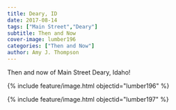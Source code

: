 ```yaml
---
title: Deary, ID
date: 2017-08-14
tags: ["Main Street","Deary"]
subtitle: Then and Now
cover-image: lumber196
categories: ["Then and Now"]
author: Amy J. Thompson
---
```


Then and now of Main Street Deary, Idaho!

{% include feature/image.html objectid="lumber196" %}

{% include feature/image.html objectid="lumber197" %}